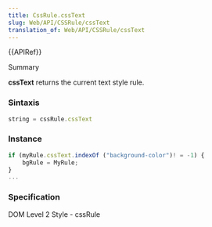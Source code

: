 ```yaml
---
title: CssRule.cssText
slug: Web/API/CSSRule/cssText
translation_of: Web/API/CSSRule/cssText
---
```

{{APIRef}}

Summary

**cssText** returns the current text style rule.

### Sintaxis

```js
string = cssRule.cssText
```

### Instance

```js
if (myRule.cssText.indexOf ("background-color")! = -1) {
    bgRule = MyRule;
}
...
```

### Specification

DOM Level 2 Style - cssRule
